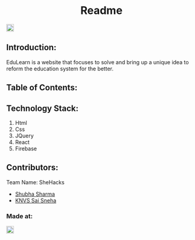 
<h1 align="center">Readme</h1>
<p align="center">
</p>

<a href="https://hack36.com"> <img src="http://bit.ly/BuiltAtHack36" height=20px> </a>


## Introduction:
  EduLearn is a website that focuses to solve and bring up a unique idea to reform the education system for the better.
  
## Table of Contents:

## Technology Stack:
  1) Html
  2) Css
  3) JQuery
  4) React
  5) Firebase
  

## Contributors:

Team Name: SheHacks

* [Shubha Sharma](https://github.com/shubha028)
* [KNVS Sai Sneha](https://github.com/snehaa1989)


### Made at:
<a href="https://hack36.com"> <img src="http://bit.ly/BuiltAtHack36" height=20px> </a>
